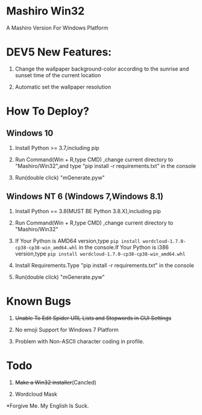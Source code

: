 # Mashiro Win32

A Mashiro Version For Windows Platform

# DEV5 New Features:

1. Change the wallpaper background-color according to the sunrise and sunset  time of the current location

2. Automatic set the wallpaper resolution

# How To Deploy?

## Windows 10

1. Install Python >= 3.7,including pip

2. Run Command(Win + R,type CMD) ,change current directory to "Mashiro/Win32",and type "pip install -r requirements.txt" in the console

3. Run(double click) "mGenerate.pyw"

## Windows NT 6 (Windows 7,Windows 8.1)

1. Install Python == 3.8(MUST BE Python 3.8.X),including pip

2. Run Command(Win + R,type CMD) ,change current directory to "Mashiro/Win32"

3. If Your Python is AMD64 version,type ```pip install wordcloud-1.7.0-cp38-cp38-win_amd64.whl``` in the console.If Your Python is i386 version,type ```pip install wordcloud-1.7.0-cp38-cp38-win_amd64.whl```

4. Install Requirements.Type "pip install -r requirements.txt" in the console

5. Run(double click) "mGenerate.pyw"

# Known Bugs

1. ~~Unable To Edit Spider URL Lists and Stopwords in GUI Settings~~

2. No emoji Support for Windows 7 Platform

3. Problem with Non-ASCII character coding in profile.

# Todo

1. ~~Make a Win32 installer~~(Cancled)

2. Wordcloud Mask

*Forgive Me. My English Is Suck.
